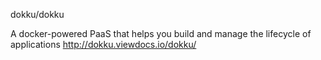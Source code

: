 dokku/dokku

  A docker-powered PaaS that helps you build and manage the lifecycle of applications   http://dokku.viewdocs.io/dokku/